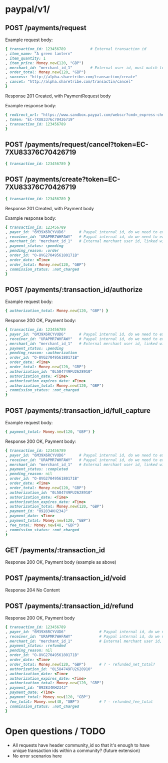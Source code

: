 
# paypal/v1/

## POST /payments/request

Example request body:

```ruby
{ transaction_id: 123456789           # External transaction id
, item_name: "A green lantern"
, item_quantity: 1
, item_price: Money.new(120, "GBP")
, merchant_id: "merchant_id_1"        # External user id, must match to an existing paypal account
, order_total: Money.new(120, "GBP")
, success: "http://alpha.sharetribe.com/transaction/create"
, cancel: "http://alpha.sharetribe.com/transactin/cancel"
}
```

Response 201 Created, with PaymentRequest body

Example response body:

```ruby
{ redirect_url: "https://www.sandbox.paypal.com/webscr?cmd=_express-checkout&token=EC-7XU83376C70426719&useraction=commit"
, token: "EC-7XU83376c70426719"
, transaction_id: 123456789
}
```

## POST /payments/request/cancel?token=EC-7XU83376C70426719

```ruby
{ transaction_id: 123456789 }
```

## POST /payments/create?token=EC-7XU83376C70426719

```ruby
{ transaction_id: 123456789 }
```

Response 201 Created, with Payment body

Example response body:

```ruby
{ transaction_id: 123456789
, payer_id: "6M39X6RCYVUD6"      # Paypal internal id, do we need to expose it?
, receiver_id: "URAPMR7WHFAWY"   # Paypal internal id, do we need to expose it?
, merchant_id: "merchant_id_1"   # External merchant user id, linked with the receiver_id
, payment_status: :pending
, pending_reason: :order
, order_id: "O-8VG2704956180171B"
, order_date: <Time>
, order_total: Money.new(120, "GBP")
, commission_status: :not_charged
}
```

## POST /payments/:transaction_id/authorize

Example request body:

```ruby
{ authorization_total: Money.new(120, "GBP") }
```

Response 200 OK, Payment body:

```ruby
{ transaction_id: 123456789
, payer_id: "6M39X6RCYVUD6"      # Paypal internal id, do we need to expose it?
, receiver_id: "URAPMR7WHFAWY"   # Paypal internal id, do we need to expose it?
, merchant_id: "merchant_id_1"   # External merchant user id, linked with the receiver_id
, payment_status: :pending
, pending_reason: :authorization
, order_id: "O-8VG2704956180171B"
, order_date: <Time>
, order_total: Money.new(120, "GBP")
, authorization_id: "0L584749FU2628910"
, authorization_date: <Time>
, authorization_expires_date: <Time>
, authorization_total: Money.new(120, "GBP")
, commission_status: :not_charged
}
```


## POST /payments/:transaction_id/full_capture

Example request body:

```ruby
{ payment_total: Money.new(120, "GBP") }
```

Response 200 OK, Payment body:

```ruby
{ transaction_id: 123456789
, payer_id: "6M39X6RCYVUD6"      # Paypal internal id, do we need to expose it?
, receiver_id: "URAPMR7WHFAWY"   # Paypal internal id, do we need to expose it?
, merchant_id: "merchant_id_1"   # External merchant user id, linked with the receiver_id
, payment_status: :completed
, pending_reason: nil
, order_id: "O-8VG2704956180171B"
, order_date: <Time>
, order_total: Money.new(120, "GBP")
, authorization_id: "0L584749FU2628910"
, authorization_date: <Time>
, authorization_expires_date: <Time>
, authorization_total: Money.new(120, "GBP")
, payment_id: "092834KH234J"
, payment_date: <Time>
, payment_total: Money.new(120, "GBP")
, fee_total: Money.new(48, "GBP")
, commission_status: :not_charged
}
```

## GET /payments/:transaction_id

Response 200 OK, Payment body (example as above)


## POST /payments/:transaction_id/void

Response 204 No Content


## POST /payments/:transaction_id/refund

Response 200 OK, Payment body

```ruby
{ transaction_id: 123456789
, payer_id: "6M39X6RCYVUD6"               # Paypal internal id, do we need to expose it?
, receiver_id: "URAPMR7WHFAWY"            # Paypal internal id, do we need to expose it?
, merchant_id: "merchant_id_1"            # External merchant user id, linked with the receiver_id
, payment_status: :refunded
, pending_reason: nil
, order_id: "O-8VG2704956180171B"
, order_date: <Time>
, order_total: Money.new(120, "GBP")      # ? - refunded_net_total?
, authorization_id: "0L584749FU2628910"
, authorization_date: <Time>
, authorization_expires_date: <Time>
, authorization_total: Money.new(120, "GBP")
, payment_id: "092834KH234J"
, payment_date: <Time>
, payment_total: Money.new(120, "GBP")
, fee_total: Money.new(48, "GBP")         # ? - refunded_fee_total
, commission_status: :not_charged
}
```

# Open questions / TODO

* All requests have header community_id so that it's enough to have unique transaction ids within a community? (future extension)
* No error scenarios here
